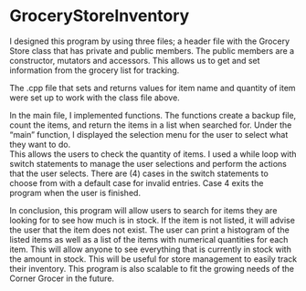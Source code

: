 # GroceryStoreInventory

I designed this program by using three files; a header file with the Grocery Store class that has private and public members. The public members are a constructor, mutators and accessors. This allows us to get and set information from the grocery list for tracking. 
 
The .cpp file that sets and returns values for item name and quantity of item were set up to work with the class file above. 
 
In the main file, I implemented functions. The functions create a backup file, count the items, and return the items in a list when searched for. Under the “main” function, I displayed the selection menu for the user to select what they want to do.  
This allows the users to check the quantity of items. I used a while loop with switch statements to manage the user selections and perform the actions that the user selects. There are (4) cases in the switch statements to choose from with a default case for invalid entries. Case 4 exits the program when the user is finished. 
 
In conclusion, this program will allow users to search for items they are looking for to see how much is in stock. If the item is not listed, it will advise the user that the item does not exist. The user can print a histogram of the listed items as well as a list of the items with numerical quantities for each item. This will allow anyone to see everything that is currently in stock with the amount in stock. This will be useful for store management to easily track their inventory. This program is also scalable to fit the growing needs of the Corner Grocer in the future. 
